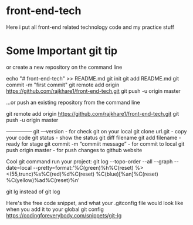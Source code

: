 # front-end-tech
Here i put all front-end related technology code and my practice stuff

# Some Important git tip

or create a new repository on the command line

echo "# front-end-tech" >> README.md
git init
git add README.md
git commit -m "first commit"
git remote add origin https://github.com/rajkhare1/front-end-tech.git
git push -u origin master


…or push an existing repository from the command line

git remote add origin https://github.com/rajkhare1/front-end-tech.git
git push -u origin master

—————
git —version - for check git on your local
git clone url.git  - copy your code
git status - show the status
git diff filename
git add filename - ready for stage
git commit -m “commiit message” - for commit to local
git push origin master - for push changes to github website


Cool git command run your project:
git log --topo-order --all --graph --date=local --pretty=format:'%C(green)%h%C(reset) %><(55,trunc)%s%C(red)%d%C(reset) %C(blue)[%an]%C(reset) %C(yellow)%ad%C(reset)%n'

git lg instead of git log

Here's the free code snippet, and what your .gitconfig file would look like when you add it to your global git config
https://codingforeverybody.com/snippets/git-lg


